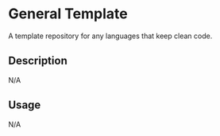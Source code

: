 # General Template

A template repository for any languages that keep clean code.

## Description

N/A

## Usage

N/A
